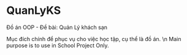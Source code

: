 # QuanLyKS
Đồ án OOP - Đề bài: Quản Lý khách sạn

Mục đích chính để phục vụ cho việc học tập, cụ thể là đồ án. \n
Main purpose is to use in School Project Only.

